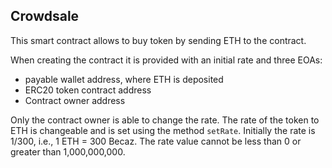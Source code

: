 ## Crowdsale
This smart contract allows to buy token by sending ETH to the contract.

When creating the contract it is provided with an initial rate and three EOAs:
- payable wallet address, where ETH is deposited
- ERC20 token contract address
- Contract owner address

Only the contract owner is able to change the rate. The rate of the token to ETH is changeable and is set using the method `setRate`. Initially the rate is 1/300, i.e., 1 ETH = 300 Becaz. The rate value cannot be less than 0 or greater than 1,000,000,000.
